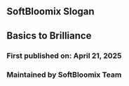 ## SoftBloomix Slogan

## Basics to Brilliance
### First published on: April 21, 2025
### Maintained by SoftBloomix Team
